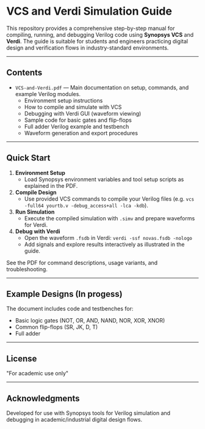 # VCS and Verdi Simulation Guide

This repository provides a comprehensive step-by-step manual for compiling, running, and debugging Verilog code using **Synopsys VCS** and **Verdi**. The guide is suitable for students and engineers practicing digital design and verification flows in industry-standard environments.

---

## Contents

- `VCS-and-Verdi.pdf` — Main documentation on setup, commands, and example Verilog modules.
    - Environment setup instructions
    - How to compile and simulate with VCS
    - Debugging with Verdi GUI (waveform viewing)
    - Sample code for basic gates and flip-flops
    - Full adder Verilog example and testbench
    - Waveform generation and export procedures

---

## Quick Start

1. **Environment Setup**
    - Load Synopsys environment variables and tool setup scripts as explained in the PDF.
2. **Compile Design**
    - Use provided VCS commands to compile your Verilog files (e.g. `vcs -full64 yourtb.v -debug_access+all -lca -kdb`).
3. **Run Simulation**
    - Execute the compiled simulation with `.simv` and prepare waveforms for Verdi.
4. **Debug with Verdi**
    - Open the waveform `.fsdb` in Verdi: `verdi -ssf novas.fsdb -nologo`
    - Add signals and explore results interactively as illustrated in the guide.

See the PDF for command descriptions, usage variants, and troubleshooting.

---

## Example Designs (In progess)

The document includes code and testbenches for:
- Basic logic gates (NOT, OR, AND, NAND, NOR, XOR, XNOR)
- Common flip-flops (SR, JK, D, T)
- Full adder

---

## License

"For academic use only"

---

## Acknowledgments

Developed for use with Synopsys tools for Verilog simulation and debugging in academic/industrial digital design flows.
